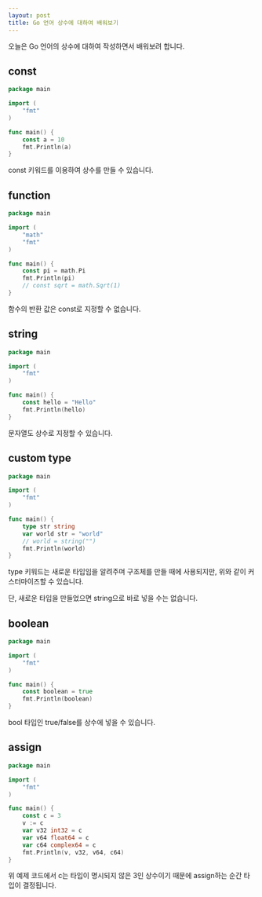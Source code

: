 ```yaml
---
layout: post
title: Go 언어 상수에 대하여 배워보기
---
```


오늘은 Go 언어의 상수에 대하여 작성하면서 배워보려 합니다.

## const

```go
package main

import (
	"fmt"
)

func main() {
	const a = 10
	fmt.Println(a)
}
```

const 키워드를 이용하여 상수를 만들 수 있습니다.

## function

```go
package main

import (
	"math"
	"fmt"
)

func main() {
	const pi = math.Pi
	fmt.Println(pi)
	// const sqrt = math.Sqrt(1)
}
```

함수의 반환 값은 const로 지정할 수 없습니다.

## string

```go
package main

import (
	"fmt"
)

func main() {
	const hello = "Hello"
	fmt.Println(hello)
}
```

문자열도 상수로 지정할 수 있습니다.

## custom type

```go
package main

import (
	"fmt"
)

func main() {
	type str string
	var world str = "world"
	// world = string("")
	fmt.Println(world)
}
```

type 키워드는 새로운 타입임을 알려주며 구조체를 만들 때에 사용되지만, 위와 같이 커스터마이즈할 수 있습니다.

단, 새로운 타입을 만들었으면 string으로 바로 넣을 수는 없습니다.

## boolean

```go
package main

import (
	"fmt"
)

func main() {
	const boolean = true
	fmt.Println(boolean)
}
```

bool 타입인 true/false를 상수에 넣을 수 있습니다.

## assign

```go
package main

import (
	"fmt"
)

func main() {
	const c = 3
    v := c
    var v32 int32 = c
    var v64 float64 = c
    var c64 complex64 = c
    fmt.Println(v, v32, v64, c64)
}
```

위 예제 코드에서 c는 타입이 명시되지 않은 3인 상수이기 때문에 assign하는 순간 타입이 결정됩니다.

